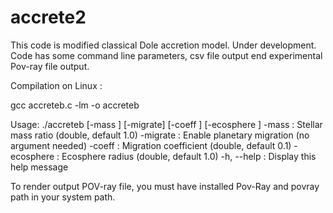 # accrete2

This code is modified classical Dole accretion model.
Under development.
Code has some command line parameters, csv file output end experimental Pov-ray file output.


Compilation on Linux :

gcc accreteb.c -lm -o accreteb


Usage:
  ./accreteb [-mass <value>] [-migrate] [-coeff <value>] [-ecosphere <value>]
  -mass <value>      : Stellar mass ratio (double, default 1.0)
  -migrate           : Enable planetary migration (no argument needed)
  -coeff <value>     : Migration coefficient (double, default 0.1)
  -ecosphere <value> : Ecosphere radius (double, default 1.0)
  -h, --help         : Display this help message


To render output POV-ray file, you must have installed Pov-Ray and povray path in your system path.
